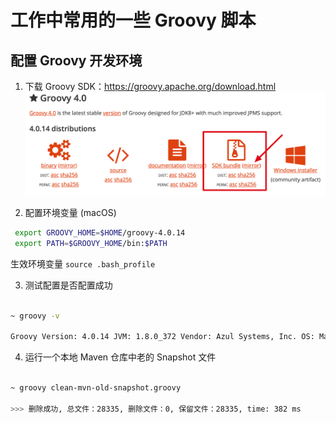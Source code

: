 # 工作中常用的一些 Groovy 脚本

## 配置 Groovy 开发环境

1. 下载 Groovy SDK：https://groovy.apache.org/download.html
![Groovy SDK bundle](asserts/download-groovy.png)

2. 配置环境变量 (macOS)

```bash
 export GROOVY_HOME=$HOME/groovy-4.0.14
 export PATH=$GROOVY_HOME/bin:$PATH
```

生效环境变量 `source .bash_profile`

3. 测试配置是否配置成功

```bash

~ groovy -v

Groovy Version: 4.0.14 JVM: 1.8.0_372 Vendor: Azul Systems, Inc. OS: Mac OS X

```

4. 运行一个本地 Maven 仓库中老的 Snapshot 文件

```bash

~ groovy clean-mvn-old-snapshot.groovy

>>> 删除成功, 总文件：28335, 删除文件：0, 保留文件：28335, time: 382 ms

```